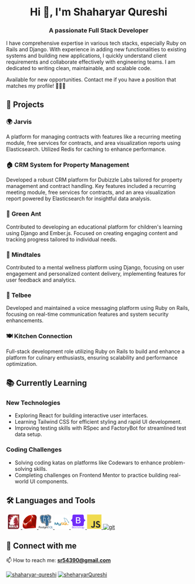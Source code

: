 <h1 align="center">Hi 👋, I'm Shaharyar Qureshi</h1>
<h3 align="center">A passionate Full Stack Developer</h3>

<p>I have comprehensive expertise in various tech stacks, especially Ruby on Rails and Django. With experience in adding new functionalities to existing systems and building new applications, I quickly understand client requirements and collaborate effectively with engineering teams. I am dedicated to writing clean, maintainable, and scalable code.</p>
<p>Available for new opportunities. Contact me if you have a position that matches my profile! 👨🏻‍💻</p>

## 🚀 Projects

### 🌍 **Jarvis**
A platform for managing contracts with features like a recurring meeting module, free services for contracts, and area visualization reports using Elasticsearch. Utilized Redis for caching to enhance performance.

### 🏠 **CRM System for Property Management**
Developed a robust CRM platform for Dubizzle Labs tailored for property management and contract handling. Key features included a recurring meeting module, free services for contracts, and an area visualization report powered by Elasticsearch for insightful data analysis.

### 🌱 **Green Ant**
Contributed to developing an educational platform for children's learning using Django and Ember.js. Focused on creating engaging content and tracking progress tailored to individual needs.

### 🧠 **Mindtales**
Contributed to a mental wellness platform using Django, focusing on user engagement and personalized content delivery, implementing features for user feedback and analytics.

### 🎤 **Telbee**
Developed and maintained a voice messaging platform using Ruby on Rails, focusing on real-time communication features and system security enhancements.

### 🍽️ **Kitchen Connection**
Full-stack development role utilizing Ruby on Rails to build and enhance a platform for culinary enthusiasts, ensuring scalability and performance optimization.

## 📚 Currently Learning

### New Technologies
- Exploring React for building interactive user interfaces.
- Learning Tailwind CSS for efficient styling and rapid UI development.
- Improving testing skills with RSpec and FactoryBot for streamlined test data setup.

### Coding Challenges
- Solving coding katas on platforms like Codewars to enhance problem-solving skills.
- Completing challenges on Frontend Mentor to practice building real-world UI components.

## 🛠️ Languages and Tools

<p align="left"> 
<a href="https://rubyonrails.org" target="_blank" rel="noreferrer"> <img src="https://raw.githubusercontent.com/devicons/devicon/master/icons/rails/rails-original-wordmark.svg" alt="rails" width="40" height="40"/> </a>
<a href="https://www.ruby-lang.org/en/" target="_blank" rel="noreferrer"> <img src="https://raw.githubusercontent.com/devicons/devicon/master/icons/ruby/ruby-original.svg" alt="ruby" width="40" height="40"/> </a>
<a href="https://www.postgresql.org" target="_blank" rel="noreferrer"> <img src="https://raw.githubusercontent.com/devicons/devicon/master/icons/postgresql/postgresql-original-wordmark.svg" alt="postgresql" width="40" height="40"/> </a>
<a href="https://www.mysql.com/" target="_blank" rel="noreferrer"> <img src="https://raw.githubusercontent.com/devicons/devicon/master/icons/mysql/mysql-original-wordmark.svg" alt="mysql" width="40" height="40"/> </a>
<a href="https://getbootstrap.com" target="_blank" rel="noreferrer"> <img src="https://raw.githubusercontent.com/devicons/devicon/master/icons/bootstrap/bootstrap-plain-wordmark.svg" alt="bootstrap" width="40" height="40"/> </a>
<a href="https://developer.mozilla.org/en-US/docs/Web/JavaScript" target="_blank" rel="noreferrer"> <img src="https://raw.githubusercontent.com/devicons/devicon/master/icons/javascript/javascript-original.svg" alt="javascript" width="40" height="40"/> </a>
<a href="https://git-scm.com/" target="_blank" rel="noreferrer"> <img src="https://www.vectorlogo.zone/logos/git-scm/git-scm-icon.svg" alt="git" width="40" height="40"/> </a>
</p>

## 🔗 Connect with me

📫 How to reach me: **sr54390@gmail.com**

<p align="left">
<a href="https://linkedin.com/in/shaharyar-qureshi-0499a5142" target="blank"><img align="center" src="https://raw.githubusercontent.com/rahuldkjain/github-profile-readme-generator/master/src/images/icons/Social/linked-in-alt.svg" alt="shaharyar-qureshi" height="30" width="40" /></a>
<a href="https://github.com/sheharyarQureshi" target="blank"><img align="center" src="https://raw.githubusercontent.com/rahuldkjain/github-profile-readme-generator/master/src/images/icons/Social/github.svg" alt="sheharyarQureshi" height="30" width="40" /></a>
</p>
